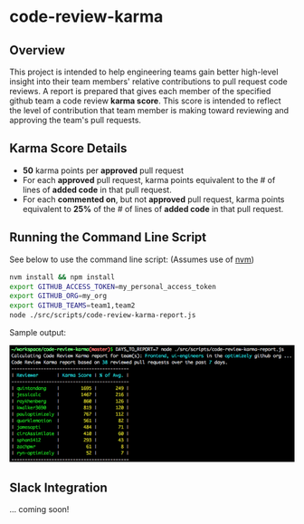 # code-review-karma

## Overview

This project is intended to help engineering teams gain better high-level insight into their
team members' relative contributions to pull request code reviews. A report is prepared that
gives each member of the specified github team a code review **karma score**.  This score is
intended to reflect the level of contribution that team member is making toward reviewing
and approving the team's pull requests.

## Karma Score Details

- **50** karma points per **approved** pull request
- For each **approved** pull request, karma points equivalent to the # of lines of **added code** in that pull request.
- For each **commented on**, but not **approved** pull request, karma points equivalent to **25%** of the # of lines of **added code** in that pull request.

## Running the Command Line Script

See below to use the command line script: (Assumes use of [nvm](https://github.com/creationix/nvm))

```sh
nvm install && npm install
export GITHUB_ACCESS_TOKEN=my_personal_access_token
export GITHUB_ORG=my_org
export GITHUB_TEAMS=team1,team2
node ./src/scripts/code-review-karma-report.js
```

Sample output:

![sample script output](src/images/sample_command_line_output.png)

## Slack Integration

... coming soon!
